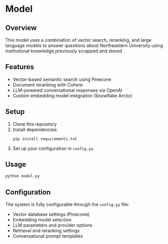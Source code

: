 # Model

## Overview

This model uses a combination of vector search, reranking, and large language models to answer questions about Northeastern University using institutional knowledge,previously scrapped and stored .

## Features

- Vector-based semantic search using Pinecone
- Document reranking with Cohere
- LLM-powered conversational responses via OpenAI
- Custom embedding model integration (Snowflake Arctic)

## Setup

1. Clone this repository
2. Install dependencies:
   ```
   pip install requirements.txt
   ```
3. Set up your configuration in `config.py`

## Usage

```python
python model.py
```

## Configuration

The system is fully configurable through the `config.py` file:

- Vector database settings (Pinecone)
- Embedding model selection
- LLM parameters and provider options
- Retrieval and reranking settings
- Conversational prompt templates
